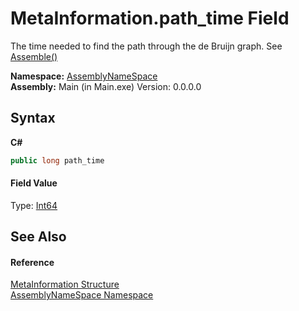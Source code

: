 # MetaInformation.path_time Field
 

The time needed to find the path through the de Bruijn graph. See <a href="3b15cb13-a567-503e-0a54-1b79a5e9b70a">Assemble()</a>

**Namespace:**&nbsp;<a href="6bcc80ef-5cfd-db5f-1eb2-7297d1c16397">AssemblyNameSpace</a><br />**Assembly:**&nbsp;Main (in Main.exe) Version: 0.0.0.0

## Syntax

**C#**<br />
``` C#
public long path_time
```


#### Field Value
Type: <a href="http://msdn2.microsoft.com/en-us/library/6yy583ek" target="_blank">Int64</a>

## See Also


#### Reference
<a href="d0e73d2f-7721-7f22-e999-c1b9d612e2c9">MetaInformation Structure</a><br /><a href="6bcc80ef-5cfd-db5f-1eb2-7297d1c16397">AssemblyNameSpace Namespace</a><br />